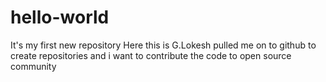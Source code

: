 # hello-world
It's my first new repository 
Here this is G.Lokesh pulled me on to github to create repositories and i want to contribute the code to open source community 
